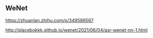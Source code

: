 

## WeNet



https://zhuanlan.zhihu.com/p/349586567

http://placebokkk.github.io/wenet/2021/06/04/asr-wenet-nn-1.html


